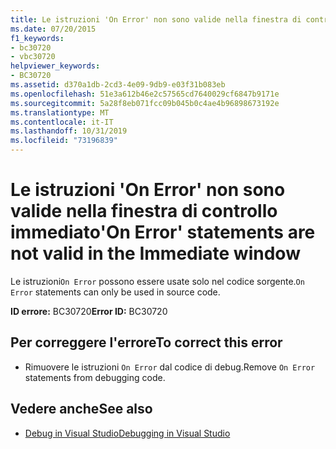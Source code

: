 ```yaml
---
title: Le istruzioni 'On Error' non sono valide nella finestra di controllo immediato
ms.date: 07/20/2015
f1_keywords:
- bc30720
- vbc30720
helpviewer_keywords:
- BC30720
ms.assetid: d370a1db-2cd3-4e09-9db9-e03f31b083eb
ms.openlocfilehash: 51e3a612b46e2c57565cd7640029cf6847b9171e
ms.sourcegitcommit: 5a28f8eb071fcc09b045b0c4ae4b96898673192e
ms.translationtype: MT
ms.contentlocale: it-IT
ms.lasthandoff: 10/31/2019
ms.locfileid: "73196839"
---
```

# <a name="on-error-statements-are-not-valid-in-the-immediate-window"></a><span data-ttu-id="4b08d-102">Le istruzioni 'On Error' non sono valide nella finestra di controllo immediato</span><span class="sxs-lookup"><span data-stu-id="4b08d-102">'On Error' statements are not valid in the Immediate window</span></span>
<span data-ttu-id="4b08d-103">Le istruzioni`On Error` possono essere usate solo nel codice sorgente.</span><span class="sxs-lookup"><span data-stu-id="4b08d-103">`On Error` statements can only be used in source code.</span></span>  
  
 <span data-ttu-id="4b08d-104">**ID errore:** BC30720</span><span class="sxs-lookup"><span data-stu-id="4b08d-104">**Error ID:** BC30720</span></span>  
  
## <a name="to-correct-this-error"></a><span data-ttu-id="4b08d-105">Per correggere l'errore</span><span class="sxs-lookup"><span data-stu-id="4b08d-105">To correct this error</span></span>  
  
- <span data-ttu-id="4b08d-106">Rimuovere le istruzioni `On Error` dal codice di debug.</span><span class="sxs-lookup"><span data-stu-id="4b08d-106">Remove `On Error` statements from debugging code.</span></span>  
  
## <a name="see-also"></a><span data-ttu-id="4b08d-107">Vedere anche</span><span class="sxs-lookup"><span data-stu-id="4b08d-107">See also</span></span>

- [<span data-ttu-id="4b08d-108">Debug in Visual Studio</span><span class="sxs-lookup"><span data-stu-id="4b08d-108">Debugging in Visual Studio</span></span>](/visualstudio/debugger/debugger-feature-tour)
